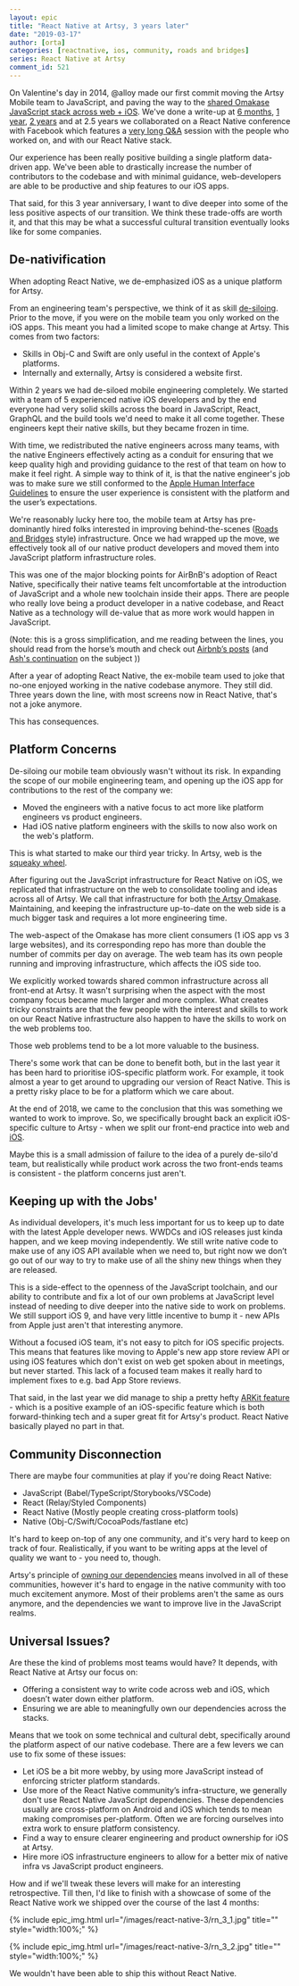 ```yaml
---
layout: epic
title: "React Native at Artsy, 3 years later"
date: "2019-03-17"
author: [orta]
categories: [reactnative, ios, community, roads and bridges]
series: React Native at Artsy
comment_id: 521
---
```


On Valentine's day in 2014, @alloy made our first commit moving the Artsy Mobile team to JavaScript, and paving the
way to the [shared Omakase JavaScript stack across web + iOS][oma]. We've done a write-up at [6 months], [1 year],
[2 years] and at 2.5 years we collaborated on a React Native conference with Facebook which features a [very long
Q&A][q_a] session with the people who worked on, and with our React Native stack.

Our experience has been really positive building a single platform data-driven app. We've been able to drastically
increase the number of contributors to the codebase and with minimal guidance, web-developers are able to be
productive and ship features to our iOS apps.

That said, for this 3 year anniversary, I want to dive deeper into some of the less positive aspects of our
transition. We think these trade-offs are worth it, and that this may be what a successful cultural transition
eventually looks like for some companies.

<!-- more -->

## De-nativification

When adopting React Native, we de-emphasized iOS as a unique platform for Artsy.

From an engineering team's perspective, we think of it as skill [de-siloing][desilo]. Prior to the move, if you
were on the mobile team you only worked on the iOS apps. This meant you had a limited scope to make change at
Artsy. This comes from two factors:

- Skills in Obj-C and Swift are only useful in the context of Apple's platforms.
- Internally and externally, Artsy is considered a website first.

Within 2 years we had de-siloed mobile engineering completely. We started with a team of 5 experienced native iOS
developers and by the end everyone had very solid skills across the board in JavaScript, React, GraphQL and the
build tools we'd need to make it all come together. These engineers kept their native skills, but they became
frozen in time.

With time, we redistributed the native engineers across many teams, with the native Engineers effectively acting as
a conduit for ensuring that we keep quality high and providing guidance to the rest of that team on how to make it
feel right. A simple way to think of it, is that the native engineer's job was to make sure we still conformed to
the [Apple Human Interface Guidelines](https://developer.apple.com/design/human-interface-guidelines/) to ensure
the user experience is consistent with the platform and the user’s expectations.

We're reasonably lucky here too, the mobile team at Artsy has pre-dominantly hired folks interested in improving
behind-the-scenes ([Roads and Bridges][rnb] style) infrastructure. Once we had wrapped up the move, we effectively
took all of our native product developers and moved them into JavaScript platform infrastructure roles.

This was one of the major blocking points for AirBnB's adoption of React Native, specifically their native teams
felt uncomfortable at the introduction of JavaScript and a whole new toolchain inside their apps. There are people
who really love being a product developer in a native codebase, and React Native as a technology will de-value that
as more work would happen in JavaScript.

(Note: this is a gross simplification, and me reading between the lines, you should read from the horse’s mouth and
check out [Airbnb’s posts][airbnb] (and [Ash's continuation][ash_airbnb] on the subject ))

After a year of adopting React Native, the ex-mobile team used to joke that no-one enjoyed working in the native
codebase anymore. They still did. Three years down the line, with most screens now in React Native, that's not a
joke anymore.

This has consequences.

## Platform Concerns

De-siloing our mobile team obviously wasn't without its risk. In expanding the scope of our mobile engineering
team, and opening up the iOS app for contributions to the rest of the company we:

- Moved the engineers with a native focus to act more like platform engineers vs product engineers.
- Had iOS native platform engineers with the skills to now also work on the web's platform.

This is what started to make our third year tricky. In Artsy, web is the [squeaky wheel][wheel].

After figuring out the JavaScript infrastructure for React Native on iOS, we replicated that infrastructure on the
web to consolidate tooling and ideas across all of Artsy. We call that infrastructure for both [the Artsy
Omakase][oma]. Maintaining, and keeping the infrastructure up-to-date on the web side is a much bigger task and
requires a lot more engineering time.

The web-aspect of the Omakase has more client consumers (1 iOS app vs 3 large websites), and its corresponding repo
has more than double the number of commits per day on average. The web team has its own people running and
improving infrastructure, which affects the iOS side too.

We explicitly worked towards shared common infrastructure across all front-end at Artsy. It wasn't surprising when
the aspect with the most company focus became much larger and more complex. What creates tricky constraints are
that the few people with the interest and skills to work on our React Native infrastructure also happen to have the
skills to work on the web problems too.

Those web problems tend to be a lot more valuable to the business.

There's some work that can be done to benefit both, but in the last year it has been hard to prioritise
iOS-specific platform work. For example, it took almost a year to get around to upgrading our version of React
Native. This is a pretty risky place to be for a platform which we care about.

At the end of 2018, we came to the conclusion that this was something we wanted to work to improve. So, we
specifically brought back an explicit iOS-specific culture to Artsy - when we split our front-end practice into web
and [iOS][fe-ios].

Maybe this is a small admission of failure to the idea of a purely de-silo'd team, but realistically while product
work across the two front-ends teams is consistent - the platform concerns just aren't.

## Keeping up with the Jobs'

As individual developers, it's much less important for us to keep up to date with the latest Apple developer news.
WWDCs and iOS releases just kinda happen, and we keep moving independently. We still write native code to make use
of any iOS API available when we need to, but right now we don’t go out of our way to try to make use of all the
shiny new things when they are released.

This is a side-effect to the openness of the JavaScript toolchain, and our ability to contribute and fix a lot of
our own problems at JavaScript level instead of needing to dive deeper into the native side to work on problems. We
still support iOS 9, and have very little incentive to bump it - new APIs from Apple just aren't that interesting
anymore.

Without a focused iOS team, it's not easy to pitch for iOS specific projects. This means that features like moving
to Apple's new app store review API or using iOS features which don't exist on web get spoken about in meetings,
but never started. This lack of a focused team makes it really hard to implement fixes to e.g. bad App Store
reviews.

That said, in the last year we did manage to ship a pretty hefty [ARKit feature][arkit] - which is a positive
example of an iOS-specific feature which is both forward-thinking tech and a super great fit for Artsy's product.
React Native basically played no part in that.

## Community Disconnection

There are maybe four communities at play if you're doing React Native:

- JavaScript (Babel/TypeScript/Storybooks/VSCode)
- React (Relay/Styled Components)
- React Native (Mostly people creating cross-platform tools)
- Native (Obj-C/Swift/CocoaPods/fastlane etc)

It's hard to keep on-top of any one community, and it's very hard to keep on track of four. Realistically, if you
want to be writing apps at the level of quality we want to - you need to, though.

Artsy's principle of [owning our dependencies][owning] means involved in all of these communities, however it's
hard to engage in the native community with too much excitement anymore. Most of their problems aren't the same as
ours anymore, and the dependencies we want to improve live in the JavaScript realms.

## Universal Issues?

Are these the kind of problems most teams would have? It depends, with React Native at Artsy our focus on:

- Offering a consistent way to write code across web and iOS, which doesn’t water down either platform.
- Ensuring we are able to meaningfully own our dependencies across the stacks.

Means that we took on some technical and cultural debt, specifically around the platform aspect of our native
codebase. There are a few levers we can use to fix some of these issues:

- Let iOS be a bit more webby, by using more JavaScript instead of enforcing stricter platform standards.
- Use more of the React Native community’s infra-structure, we generally don't use React Native JavaScript
  dependencies. These dependencies usually are cross-platform on Android and iOS which tends to mean making
  compromises per-platform. Often we are forcing ourselves into extra work to ensure platform consistency.
- Find a way to ensure clearer engineering and product ownership for iOS at Artsy.
- Hire more iOS infrastructure engineers to allow for a better mix of native infra vs JavaScript product engineers.

How and if we'll tweak these levers will make for an interesting retrospective. Till then, I'd like to finish with
a showcase of some of the React Native work we shipped over the course of the last 4 months:

{% include epic_img.html url="/images/react-native-3/rn_3_1.jpg" title="" style="width:100%;" %}

{% include epic_img.html url="/images/react-native-3/rn_3_2.jpg" title="" style="width:100%;" %}

We wouldn't have been able to ship this without React Native.

[6 months]: /blog/2016/08/15/React-Native-at-Artsy/
[1 year]: /blog/2017/02/05/Retrospective-Swift-at-Artsy/
[2 years]: /blog/2018/03/17/two-years-of-react-native/
[q_a]: http://artsy.net/x-react-native
[desilo]: https://github.com/artsy/README/blob/master/culture/engineering-principles.md#de-silo-engineers
[airbnb]: https://medium.com/airbnb-engineering/react-native-at-airbnb-f95aa460be1c
[ash_airbnb]: https://ashfurrow.com/blog/airbnb-and-react-native-expectations/
[wheel]: https://en.wikipedia.org/wiki/The_squeaky_wheel_gets_the_grease
[arkit]: /blog/2018/03/18/ar/
[oma]: https://www.youtube.com/watch?v=1Z3loALSVQM
[owning]: https://github.com/artsy/README/blob/master/culture/engineering-principles.md#own-your-dependencies

<!-- prettier-ignore-start -->
[rnb]: https://www.fordfoundation.org/about/library/reports-and-studies/roads-and-bridges-the-unseen-labor-behind-our-digital-infrastructure/
[fe-ios]: https://github.com/artsy/README/commit/95c9b93ab966ed269b5ebd9f0bdec8d2434bab52#diff-342d3433f36fbedadc5a8f167985fdf3
<!-- prettier-ignore-end -->
